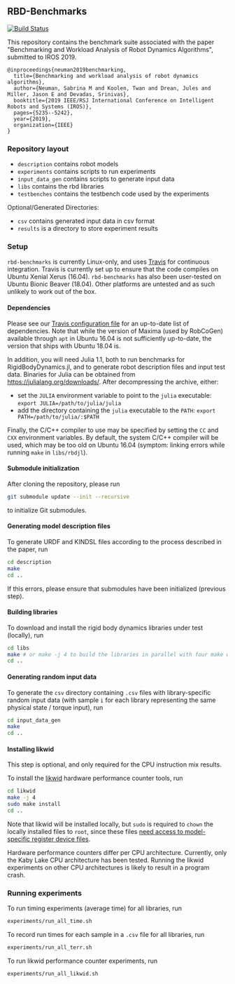 ## RBD-Benchmarks

[![Build Status](https://travis-ci.org/rbd-benchmarks/rbd-benchmarks.svg?branch=master)](https://travis-ci.org/rbd-benchmarks/rbd-benchmarks)

This repository contains the benchmark suite associated with the paper "Benchmarking and Workload Analysis of Robot Dynamics Algorithms", submitted to IROS 2019.

```
@inproceedings{neuman2019benchmarking,
  title={Benchmarking and workload analysis of robot dynamics algorithms},
  author={Neuman, Sabrina M and Koolen, Twan and Drean, Jules and Miller, Jason E and Devadas, Srinivas},
  booktitle={2019 IEEE/RSJ International Conference on Intelligent Robots and Systems (IROS)},
  pages={5235--5242},
  year={2019},
  organization={IEEE}
}
```

### Repository layout

* `description` contains robot models
* `experiments` contains scripts to run experiments
* `input_data_gen` contains scripts to generate input data
* `libs` contains the rbd libraries
* `testbenches` contains the testbench code used by the experiments

Optional/Generated Directories:

* `csv` contains generated input data in csv format
* `results` is a directory to store experiment results

### Setup

`rbd-benchmarks` is currently Linux-only, and uses [Travis](https://travis-ci.org/) for continuous integration. Travis is currently set up to ensure that the code compiles on Ubuntu Xenial Xerus (16.04). `rbd-benchmarks` has also been user-tested on Ubuntu Bionic Beaver (18.04). Other platforms are untested and as such unlikely to work out of the box.

#### Dependencies

Please see our [Travis configuration file](.travis.yml) for an up-to-date list of dependencies. Note that while the version of Maxima (used by RobCoGen) available through `apt` in Ubuntu 16.04 is not sufficiently up-to-date, the version that ships with Ubuntu 18.04 is.

In addition, you will need Julia 1.1, both to run benchmarks for RigidBodyDynamics.jl, and to generate robot description files and input test data. Binaries for Julia can be obtained from https://julialang.org/downloads/. After decompressing the archive, either:

* set the `JULIA` environment variable to point to the `julia` executable: `export JULIA=/path/to/julia/julia`
* add the directory containing the `julia` executable to the `PATH`: `export PATH=/path/to/julia/:$PATH`

Finally, the C/C++ compiler to use may be specified by setting the `CC` and `CXX` environment variables. By default, the system C/C++ compiler will be used, which may be too old on Ubuntu 16.04 (symptom: linking errors while running `make` in `libs/rbdjl`).

#### Submodule initialization

After cloning the repository, please run

```bash
git submodule update --init --recursive
```

to initialize Git submodules.

#### Generating model description files

To generate URDF and KINDSL files according to the process described in the paper, run

```bash
cd description
make
cd ..
```

If this errors, please ensure that submodules have been initialized (previous step).

#### Building libraries

To download and install the rigid body dynamics libraries under test (locally), run

```bash
cd libs
make # or make -j 4 to build the libraries in parallel with four make workers
cd ..
```

#### Generating random input data

To generate the `csv` directory containing `.csv` files with library-specific random input data (with sample `i` for each library representing the same physical state / torque input), run

```bash
cd input_data_gen
make
cd ..
```

#### Installing likwid

This step is optional, and only required for the CPU instruction mix results.

To install the [likwid](https://github.com/RRZE-HPC/likwid) hardware performance counter tools, run

```bash
cd likwid
make -j 4
sudo make install
cd ..
```

Note that likwid will be installed locally, but `sudo` is required to `chown` the locally installed files to `root`, since these files [need access to model-specific register device files](https://github.com/RRZE-HPC/likwid/wiki/Build#setting-up-access-for-hardware-performance-monitoring).

Hardware performance counters differ per CPU architecture. Currently, only the Kaby Lake CPU architecture has been tested. Running the likwid experiments on other CPU architectures is likely to result in a program crash.

### Running experiments

To run timing experiments (average time) for all libraries, run

```bash
experiments/run_all_time.sh
```

To record run times for each sample in a `.csv` file for all libraries, run

```bash
experiments/run_all_terr.sh
```

To run likwid performance counter experiments, run

```bash
experiments/run_all_likwid.sh
```
